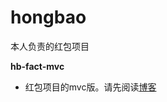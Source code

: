 # hongbao
本人负责的红包项目


**hb-fact-mvc**
- 红包项目的mvc版。请先阅读[博客](https://github.com/mominger/blog/issues/7)
